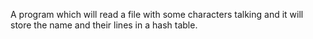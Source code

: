 A program which will read a file with some characters talking and it will store the name and their lines in 
a hash table.
